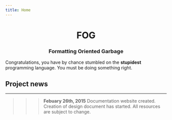 ```yaml
---
title: Home
---
```

<center>
<h1>FOG</h1>
<h3> <b>F</b>ormatting <b>O</b>riented <b>G</b>arbage</h3>
</center>

Congratulations, you have by chance stumbled on the **stupidest** programming language. You must be doing something right.

## Project news
---
>>> **Febuary 26th, 2015** Documentation website created. Creation of design document has started. All resources are subject to change. 